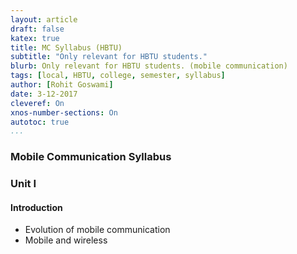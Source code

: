 ```yaml
---
layout: article
draft: false
katex: true
title: MC Syllabus (HBTU)
subtitle: "Only relevant for HBTU students."
blurb: Only relevant for HBTU students. (mobile communication) 
tags: [local, HBTU, college, semester, syllabus]
author: [Rohit Goswami]
date: 3-12-2017
cleveref: On
xnos-number-sections: On
autotoc: true
...
```


### Mobile Communication Syllabus

### Unit I

#### Introduction 

* Evolution of mobile communication
* Mobile and wireless 

